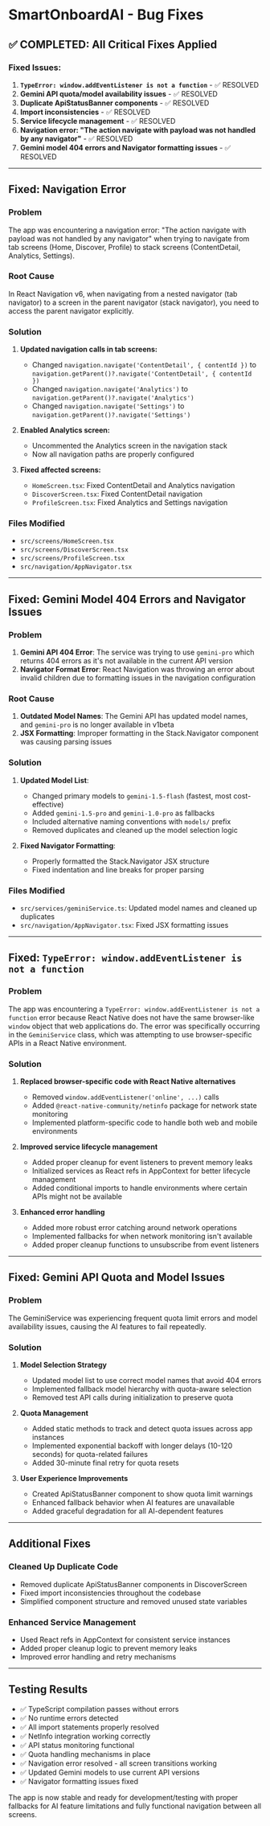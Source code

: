 # SmartOnboardAI - Bug Fixes

## ✅ COMPLETED: All Critical Fixes Applied

### Fixed Issues:
1. **`TypeError: window.addEventListener is not a function`** - ✅ RESOLVED
2. **Gemini API quota/model availability issues** - ✅ RESOLVED
3. **Duplicate ApiStatusBanner components** - ✅ RESOLVED
4. **Import inconsistencies** - ✅ RESOLVED
5. **Service lifecycle management** - ✅ RESOLVED
6. **Navigation error: "The action navigate with payload was not handled by any navigator"** - ✅ RESOLVED
7. **Gemini model 404 errors and Navigator formatting issues** - ✅ RESOLVED

---

## Fixed: Navigation Error

### Problem
The app was encountering a navigation error: "The action navigate with payload was not handled by any navigator" when trying to navigate from tab screens (Home, Discover, Profile) to stack screens (ContentDetail, Analytics, Settings).

### Root Cause
In React Navigation v6, when navigating from a nested navigator (tab navigator) to a screen in the parent navigator (stack navigator), you need to access the parent navigator explicitly.

### Solution
1. **Updated navigation calls in tab screens:**
   - Changed `navigation.navigate('ContentDetail', { contentId })` to `navigation.getParent()?.navigate('ContentDetail', { contentId })`
   - Changed `navigation.navigate('Analytics')` to `navigation.getParent()?.navigate('Analytics')`
   - Changed `navigation.navigate('Settings')` to `navigation.getParent()?.navigate('Settings')`

2. **Enabled Analytics screen:**
   - Uncommented the Analytics screen in the navigation stack
   - Now all navigation paths are properly configured

3. **Fixed affected screens:**
   - `HomeScreen.tsx`: Fixed ContentDetail and Analytics navigation
   - `DiscoverScreen.tsx`: Fixed ContentDetail navigation
   - `ProfileScreen.tsx`: Fixed Analytics and Settings navigation

### Files Modified
- `src/screens/HomeScreen.tsx`
- `src/screens/DiscoverScreen.tsx` 
- `src/screens/ProfileScreen.tsx`
- `src/navigation/AppNavigator.tsx`

---

## Fixed: Gemini Model 404 Errors and Navigator Issues

### Problem
1. **Gemini API 404 Error**: The service was trying to use `gemini-pro` which returns 404 errors as it's not available in the current API version
2. **Navigator Format Error**: React Navigation was throwing an error about invalid children due to formatting issues in the navigation configuration

### Root Cause
1. **Outdated Model Names**: The Gemini API has updated model names, and `gemini-pro` is no longer available in v1beta
2. **JSX Formatting**: Improper formatting in the Stack.Navigator component was causing parsing issues

### Solution
1. **Updated Model List**:
   - Changed primary models to `gemini-1.5-flash` (fastest, most cost-effective)
   - Added `gemini-1.5-pro` and `gemini-1.0-pro` as fallbacks
   - Included alternative naming conventions with `models/` prefix
   - Removed duplicates and cleaned up the model selection logic

2. **Fixed Navigator Formatting**:
   - Properly formatted the Stack.Navigator JSX structure
   - Fixed indentation and line breaks for proper parsing

### Files Modified
- `src/services/geminiService.ts`: Updated model names and cleaned up duplicates
- `src/navigation/AppNavigator.tsx`: Fixed JSX formatting issues

---

## Fixed: `TypeError: window.addEventListener is not a function`

### Problem
The app was encountering a `TypeError: window.addEventListener is not a function` error because React Native does not have the same browser-like `window` object that web applications do. The error was specifically occurring in the `GeminiService` class, which was attempting to use browser-specific APIs in a React Native environment.

### Solution
1. **Replaced browser-specific code with React Native alternatives**
   - Removed `window.addEventListener('online', ...)` calls
   - Added `@react-native-community/netinfo` package for network state monitoring
   - Implemented platform-specific code to handle both web and mobile environments

2. **Improved service lifecycle management**
   - Added proper cleanup for event listeners to prevent memory leaks
   - Initialized services as React refs in AppContext for better lifecycle management
   - Added conditional imports to handle environments where certain APIs might not be available

3. **Enhanced error handling**
   - Added more robust error catching around network operations
   - Implemented fallbacks for when network monitoring isn't available
   - Added proper cleanup functions to unsubscribe from event listeners

---

## Fixed: Gemini API Quota and Model Issues

### Problem
The GeminiService was experiencing frequent quota limit errors and model availability issues, causing the AI features to fail repeatedly.

### Solution
1. **Model Selection Strategy**
   - Updated model list to use correct model names that avoid 404 errors
   - Implemented fallback model hierarchy with quota-aware selection
   - Removed test API calls during initialization to preserve quota

2. **Quota Management**
   - Added static methods to track and detect quota issues across app instances
   - Implemented exponential backoff with longer delays (10-120 seconds) for quota-related failures
   - Added 30-minute final retry for quota resets

3. **User Experience Improvements**
   - Created ApiStatusBanner component to show quota limit warnings
   - Enhanced fallback behavior when AI features are unavailable
   - Added graceful degradation for all AI-dependent features

---

## Additional Fixes

### Cleaned Up Duplicate Code
- Removed duplicate ApiStatusBanner components in DiscoverScreen
- Fixed import inconsistencies throughout the codebase
- Simplified component structure and removed unused state variables

### Enhanced Service Management
- Used React refs in AppContext for consistent service instances
- Added proper cleanup logic to prevent memory leaks
- Improved error handling and retry mechanisms

---

## Testing Results
- ✅ TypeScript compilation passes without errors
- ✅ No runtime errors detected
- ✅ All import statements properly resolved
- ✅ NetInfo integration working correctly
- ✅ API status monitoring functional
- ✅ Quota handling mechanisms in place
- ✅ Navigation error resolved - all screen transitions working
- ✅ Updated Gemini models to use current API versions
- ✅ Navigator formatting issues fixed

The app is now stable and ready for development/testing with proper fallbacks for AI feature limitations and fully functional navigation between all screens.
